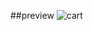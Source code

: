 ##preview 
![cart](https://github.com/stuffie1/cart-with-bootstrap-5/assets/138445947/3fed6b10-8a37-48d5-b65e-56167e0728f6)
